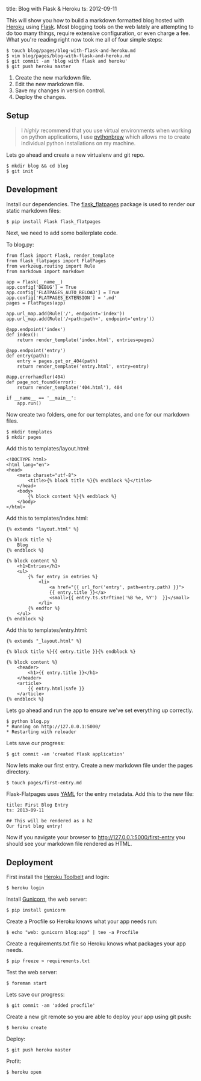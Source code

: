 title: Blog with Flask & Heroku
ts: 2012-09-11

This will show you how to build a markdown formatted blog hosted
with [Heroku]() using [Flask](). Most blogging tools on the web lately
are attempting to do too many things, require extensive configuration,
or even charge a fee. What you're reading right now took me
all of four simple steps:

    $ touch blog/pages/blog-with-flask-and-heroku.md
    $ vim blog/pages/blog-with-flask-and-heroku.md
    $ git commit -am 'blog with flask and heroku'
    $ git push heroku master

1. Create the new markdown file.
2. Edit the new markdown file.
3. Save my changes in version control.
4. Deploy the changes.

## Setup

> I *highly* recommend that you use virtual environments when working on
> python applications, I use [pythonbrew]() which allows me to create
> individual python installations on my machine.

Lets go ahead and create a new virtualenv and git repo.

    $ mkdir blog && cd blog
    $ git init

## Development

Install our dependencies. The [flask_flatpages]() package is used to
render our static markdown files:

    $ pip install Flask flask_flatpages

Next, we need to add some boilerplate code.

To blog.py:

    from flask import Flask, render_template
    from flask_flatpages import FlatPages
    from werkzeug.routing import Rule
    from markdown import markdown

    app = Flask(__name__)
    app.config['DEBUG'] = True
    app.config['FLATPAGES_AUTO_RELOAD'] = True
    app.config['FLATPAGES_EXTENSION'] = '.md'
    pages = FlatPages(app)

    app.url_map.add(Rule('/', endpoint='index'))
    app.url_map.add(Rule('/<path:path>', endpoint='entry'))

    @app.endpoint('index')
    def index():
        return render_template('index.html', entries=pages)

    @app.endpoint('entry')
    def entry(path):
        entry = pages.get_or_404(path)
        return render_template('entry.html', entry=entry)

    @app.errorhandler(404)
    def page_not_found(error):
        return render_template('404.html'), 404

    if __name__ == '__main__':
        app.run()

Now create two folders, one for our templates, and one for our markdown files.

    $ mkdir templates
    $ mkdir pages

Add this to templates/layout.html:

    <!DOCTYPE html>
    <html lang="en">
    <head>
        <meta charset="utf-8">
            <title>{% block title %}{% endblock %}</title>
        </head>
        <body>
            {% block content %}{% endblock %}
        </body>
    </html>

Add this to templates/index.html:

    {% extends "layout.html" %}

    {% block title %}
        Blog
    {% endblock %}

    {% block content %}
        <h1>Entries</h1>
        <ul>
            {% for entry in entries %}
                <li>
                    <a href="{{ url_for('entry', path=entry.path) }}">
                    {{ entry.title }}</a>
                    <small>{{ entry.ts.strftime('%B %e, %Y')  }}</small>
                </li>
            {% endfor %}
        </ul>
    {% endblock %}

Add this to templates/entry.html:

    {% extends "_layout.html" %}

    {% block title %}{{ entry.title }}{% endblock %}

    {% block content %}
        <header>
            <h1>{{ entry.title }}</h1>
        </header>
        <article>
            {{ entry.html|safe }}
        </article>
    {% endblock %}

Lets go ahead and run the app to ensure we've set everything up correctly.

    $ python blog.py
    * Running on http://127.0.0.1:5000/
    * Restarting with reloader

Lets save our progress:

    $ git commit -am 'created flask application'

Now lets make our first entry. Create a new markdown file under
the pages directory.

    $ touch pages/first-entry.md

Flask-Flatpages uses [YAML]() for the entry metadata. Add this to the new file:

    title: First Blog Entry
    ts: 2013-09-11

    ## This will be rendered as a h2
    Our first blog entry!

Now if you navigate your browser to http://127.0.0.1:5000/first-entry you
should see your markdown file rendered as HTML.

## Deployment

First install the [Heroku Toolbelt](https://toolbelt.heroku.com/) and login:

    $ heroku login

Install [Gunicorn](), the web server:

    $ pip install gunicorn

Create a Procfile so Heroku knows what your app needs run:

    $ echo "web: gunicorn blog:app" | tee -a Procfile

Create a requirements.txt file so Heroku knows what packages your app needs.

    $ pip freeze > requirements.txt

Test the web server:

    $ foreman start

Lets save our progress:

    $ git commit -am 'added procfile'

Create a new git remote so you are able to deploy your app using git push:

    $ heroku create

Deploy:

    $ git push heroku master

Profit:

    $ heroku open
